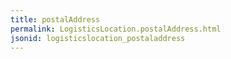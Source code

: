 ```yaml
---
title: postalAddress
permalink: LogisticsLocation.postalAddress.html
jsonid: logisticslocation_postaladdress
---
```

